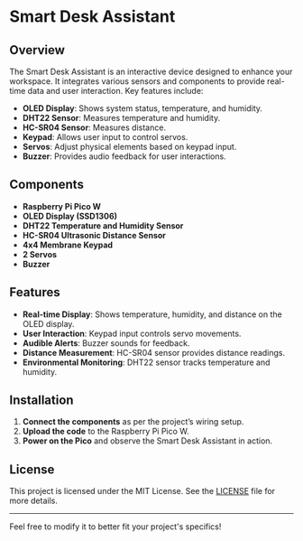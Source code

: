 # Smart Desk Assistant

## Overview

The Smart Desk Assistant is an interactive device designed to enhance your workspace. It integrates various sensors and components to provide real-time data and user interaction. Key features include:

- **OLED Display**: Shows system status, temperature, and humidity.
- **DHT22 Sensor**: Measures temperature and humidity.
- **HC-SR04 Sensor**: Measures distance.
- **Keypad**: Allows user input to control servos.
- **Servos**: Adjust physical elements based on keypad input.
- **Buzzer**: Provides audio feedback for user interactions.

## Components

- **Raspberry Pi Pico W**
- **OLED Display (SSD1306)**
- **DHT22 Temperature and Humidity Sensor**
- **HC-SR04 Ultrasonic Distance Sensor**
- **4x4 Membrane Keypad**
- **2 Servos**
- **Buzzer**

## Features

- **Real-time Display**: Shows temperature, humidity, and distance on the OLED display.
- **User Interaction**: Keypad input controls servo movements.
- **Audible Alerts**: Buzzer sounds for feedback.
- **Distance Measurement**: HC-SR04 sensor provides distance readings.
- **Environmental Monitoring**: DHT22 sensor tracks temperature and humidity.

## Installation

1. **Connect the components** as per the project’s wiring setup.
2. **Upload the code** to the Raspberry Pi Pico W.
3. **Power on the Pico** and observe the Smart Desk Assistant in action.

## License

This project is licensed under the MIT License. See the [LICENSE](LICENSE) file for more details.

---

Feel free to modify it to better fit your project's specifics!
